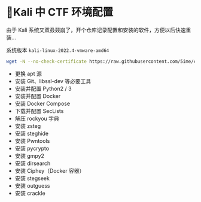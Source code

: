 # 🦉Kali 中 CTF 环境配置

由于 Kali 系统又双叒叕崩了，开个仓库记录配置和安装的软件，方便以后快速重装...

系统版本 `kali-linux-2022.4-vmware-amd64`

```bash
wget -N --no-check-certificate https://raw.githubusercontent.com/5ime/ctf_env/main/ctf_env.sh && chmod +x ctf_env.sh && sudo bash ctf_env.sh
```

- 更换 apt 源
- 安装 Git、libssl-dev 等必要工具
- 安装并配置 Python2 / 3
- 安装并配置 Docker
- 安装 Docker Compose
- 下载并配置 SecLists
- 解压 rockyou 字典
- 安装 zsteg
- 安装 steghide
- 安装 Pwntools
- 安装 pycrypto
- 安装 gmpy2
- 安装 dirsearch
- 安装 Ciphey（Docker 容器）
- 安装 stegseek
- 安装 outguess
- 安装 crackle
